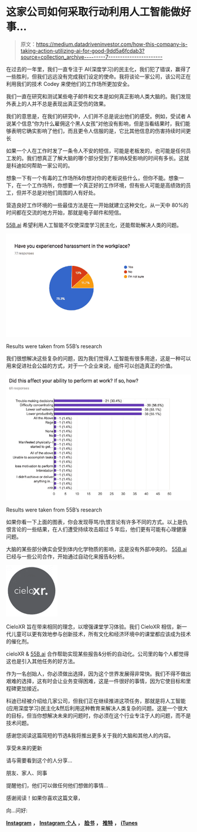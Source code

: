 # 这家公司如何采取行动利用人工智能做好事…

> 原文：<https://medium.datadriveninvestor.com/how-this-company-is-taking-action-utilizing-ai-for-good-9dd5a6fcdab3?source=collection_archive---------7----------------------->

在过去的一年里，我们一直专注于 AI(深度学习)的民主化，我们犯了错误，赢得了一些胜利，但我们远远没有完成我们设定的使命。我将谈论一家公司，该公司正在利用我们的技术 Codey 来使他们的工作场所更加安全。

我们一直在研究和测试某些电子邮件和文本是如何真正影响人类大脑的。我们发现外表上的人并不总是表现出真正受伤的效果。

我们的意思是，在我们的研究中，人们并不总是说出他们的感受。例如，受试者 A 说某个信息“你为什么雇佣这个黑人女孩”对他没有影响，但是当看结果时，我们能够表明它确实影响了他们，而且更令人信服的是，它比其他信息的伤害持续时间更长

如果一个人在工作时发了一条令人不安的短信，可能是老板发的，也可能是任何员工发的。我们想真正了解大脑的哪个部分受到了影响&受影响的时间有多长。这就是科迪如何帮助一家公司的。

想象一下有一个有毒的工作场所&你想对你的老板说些什么，但你不能。想象一下，在一个工作场所，你想要一个真正好的工作环境，但有些人可能是高绩效的员工，但并不总是对他们周围的人有好处。

营造良好工作环境的一些最佳方法是在一开始就建立这种文化，从一天中 80%的时间都在交流的地方开始，那就是电子邮件和短信。

[55B.ai](https://medium.com/u/67f85dd21eda?source=post_page-----9dd5a6fcdab3--------------------------------) 希望利用人工智能不仅使深度学习民主化，还能帮助解决人类的问题。

![](img/ab8278f73d9bb22f6fe5efaa6ab81c27.png)

Results were taken from 55B’s research

我们很想解决这些复杂的问题，因为我们觉得人工智能有很多用途，这是一种可以用来促进社会公益的方式，对于一个企业来说，组件可以创造真正的价值。

![](img/26c2535f8a86298ad6f3bfb7d6f1d48a.png)

Results were taken from 55B’s research

如果你看一下上面的图表，你会发现辱骂/仇恨言论有许多不同的方式。以上是仇恨言论的一些结果，在人们遭受持续攻击超过 5 年后，他们更有可能有心理健康问题。

大脑的某些部分确实会受到体内化学物质的影响，这是没有外部冲突的。 [55B.ai](https://medium.com/u/67f85dd21eda?source=post_page-----9dd5a6fcdab3--------------------------------) 已经与一些公司合作，开始通过自动化来报告&分析。

![](img/064266205566a0fc4780a85f0f4408d6.png)

CieloXR 旨在带来相同的理念，以增强课堂学习体验。我们 CieloXR 相信，新一代儿童可以更有效地参与创新技术，所有文化和经济环境中的课堂都应该成为技术的催化剂。

cieloXR & [55B.ai](https://medium.com/u/67f85dd21eda?source=post_page-----9dd5a6fcdab3--------------------------------) 合作帮助实现某些报告&分析的自动化。公司里的每个人都觉得这也是引入其他任务的好方法。

作为一名创始人，你必须做出选择，因为这个世界发展得非常快。我们不得不做出艰难的选择，这有时会让业务变得困难，这是一件很好的事情，因为它使目标和里程碑更加接近。

科迪已经被介绍给几家公司，但我们正在继续推进这项任务，那就是将人工智能(应用深度学习)民主化&然后利用这种教育来解决人类复杂的问题。这是一个很大的目标，但当你想解决未来的问题时，你必须在这个行业专注于人的问题，而不是技术问题。

感谢您阅读这篇简短的节选&我将推出更多关于我的大脑和其他人的内容。

享受未来的更新

请与需要看到这个的人分享…

朋友、家人、同事

提醒他们，他们可以做任何他们想做的事情…

感谢阅读！如果你喜欢这篇文章，

向...问好:

[**Instagram**](https://www.instagram.com/55b.ai/) **，** [**Instagram 个人**](https://www.instagram.com/mikea.mcnair/) **，** [**脸书**](https://www.facebook.com/mikea.mcnair/) **，** [**推特**](https://twitter.com/mikeamcnair) **，** [**iTunes**](https://itunes.apple.com/us/podcast/empower-be-different/id1262788006?mt=2)